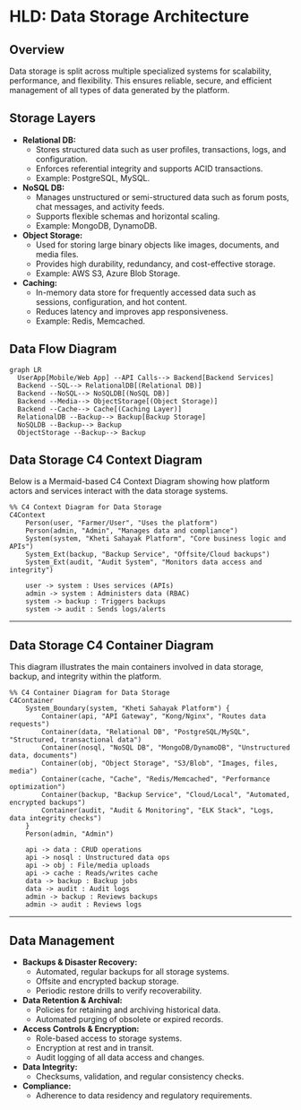 # HLD: Data Storage Architecture

## Overview
Data storage is split across multiple specialized systems for scalability, performance, and flexibility. This ensures reliable, secure, and efficient management of all types of data generated by the platform.

## Storage Layers
- **Relational DB:**
  - Stores structured data such as user profiles, transactions, logs, and configuration.
  - Enforces referential integrity and supports ACID transactions.
  - Example: PostgreSQL, MySQL.
- **NoSQL DB:**
  - Manages unstructured or semi-structured data such as forum posts, chat messages, and activity feeds.
  - Supports flexible schemas and horizontal scaling.
  - Example: MongoDB, DynamoDB.
- **Object Storage:**
  - Used for storing large binary objects like images, documents, and media files.
  - Provides high durability, redundancy, and cost-effective storage.
  - Example: AWS S3, Azure Blob Storage.
- **Caching:**
  - In-memory data store for frequently accessed data such as sessions, configuration, and hot content.
  - Reduces latency and improves app responsiveness.
  - Example: Redis, Memcached.

## Data Flow Diagram
```mermaid
graph LR
  UserApp[Mobile/Web App] --API Calls--> Backend[Backend Services]
  Backend --SQL--> RelationalDB[(Relational DB)]
  Backend --NoSQL--> NoSQLDB[(NoSQL DB)]
  Backend --Media--> ObjectStorage[(Object Storage)]
  Backend --Cache--> Cache[(Caching Layer)]
  RelationalDB --Backup--> Backup[Backup Storage]
  NoSQLDB --Backup--> Backup
  ObjectStorage --Backup--> Backup
```

## Data Storage C4 Context Diagram

Below is a Mermaid-based C4 Context Diagram showing how platform actors and services interact with the data storage systems.

```mermaid
%% C4 Context Diagram for Data Storage
C4Context
    Person(user, "Farmer/User", "Uses the platform")
    Person(admin, "Admin", "Manages data and compliance")
    System(system, "Kheti Sahayak Platform", "Core business logic and APIs")
    System_Ext(backup, "Backup Service", "Offsite/Cloud backups")
    System_Ext(audit, "Audit System", "Monitors data access and integrity")

    user -> system : Uses services (APIs)
    admin -> system : Administers data (RBAC)
    system -> backup : Triggers backups
    system -> audit : Sends logs/alerts
```

---

## Data Storage C4 Container Diagram

This diagram illustrates the main containers involved in data storage, backup, and integrity within the platform.

```mermaid
%% C4 Container Diagram for Data Storage
C4Container
    System_Boundary(system, "Kheti Sahayak Platform") {
        Container(api, "API Gateway", "Kong/Nginx", "Routes data requests")
        Container(data, "Relational DB", "PostgreSQL/MySQL", "Structured, transactional data")
        Container(nosql, "NoSQL DB", "MongoDB/DynamoDB", "Unstructured data, documents")
        Container(obj, "Object Storage", "S3/Blob", "Images, files, media")
        Container(cache, "Cache", "Redis/Memcached", "Performance optimization")
        Container(backup, "Backup Service", "Cloud/Local", "Automated, encrypted backups")
        Container(audit, "Audit & Monitoring", "ELK Stack", "Logs, data integrity checks")
    }
    Person(admin, "Admin")

    api -> data : CRUD operations
    api -> nosql : Unstructured data ops
    api -> obj : File/media uploads
    api -> cache : Reads/writes cache
    data -> backup : Backup jobs
    data -> audit : Audit logs
    admin -> backup : Reviews backups
    admin -> audit : Reviews logs
```

---

## Data Management
- **Backups & Disaster Recovery:**
  - Automated, regular backups for all storage systems.
  - Offsite and encrypted backup storage.
  - Periodic restore drills to verify recoverability.
- **Data Retention & Archival:**
  - Policies for retaining and archiving historical data.
  - Automated purging of obsolete or expired records.
- **Access Controls & Encryption:**
  - Role-based access to storage systems.
  - Encryption at rest and in transit.
  - Audit logging of all data access and changes.
- **Data Integrity:**
  - Checksums, validation, and regular consistency checks.
- **Compliance:**
  - Adherence to data residency and regulatory requirements.
